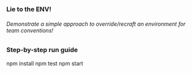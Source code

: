 
### Lie to the ENV!
###### Demonstrate a simple approach to override/recraft an environment for team conventions!

### Step-by-step run guide
npm install
npm test
npm start
